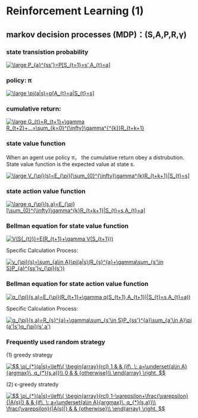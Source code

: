 # Reinforcement Learning (1)

## markov decision processes (MDP)：(S,A,P,R,γ)

### state transistion probability 

<a href="https://www.codecogs.com/eqnedit.php?latex=\dpi{120}&space;\large&space;P_{a}^{ss'}=P[S_{t=1}=s',A_{t}=a]" target="_blank"><img src="https://latex.codecogs.com/gif.latex?\dpi{120}&space;\large&space;P_{a}^{ss'}=P[S_{t=1}=s',A_{t}=a]" title="\large P_{a}^{ss'}=P[S_{t=1}=s',A_{t}=a]" /></a>

### policy: π

<a href="https://www.codecogs.com/eqnedit.php?latex=\dpi{120}&space;\large&space;\pi(a|s)=p[A_{t}=a|S_{t}=s]" target="_blank"><img src="https://latex.codecogs.com/gif.latex?\dpi{120}&space;\large&space;\pi(a|s)=p[A_{t}=a|S_{t}=s]" title="\large \pi(a|s)=p[A_{t}=a|S_{t}=s]" /></a>

### cumulative return:

<a href="https://www.codecogs.com/eqnedit.php?latex=\dpi{120}&space;\large&space;G_{t}=R_{t&plus;1}&plus;\gamma&space;R_{t&plus;2}&plus;...=\sum_{k=0}^{\infty}\gamma^{^{k}}R_{t&plus;k&plus;1}" target="_blank"><img src="https://latex.codecogs.com/gif.latex?\dpi{120}&space;\large&space;G_{t}=R_{t&plus;1}&plus;\gamma&space;R_{t&plus;2}&plus;...=\sum_{k=0}^{\infty}\gamma^{^{k}}R_{t&plus;k&plus;1}" title="\large G_{t}=R_{t+1}+\gamma R_{t+2}+...=\sum_{k=0}^{\infty}\gamma^{^{k}}R_{t+k+1}" /></a>

### state value function

When an agent use policy π， the cumulative return obey a distrubution. State value function is the expected value at state s.

<a href="https://www.codecogs.com/eqnedit.php?latex=\dpi{120}&space;\large&space;V_{\pi}(s)=E_{\pi}[\sum_{0}^{\infty}\gamma^{k}R_{t&plus;k&plus;1}|S_{t}=s]" target="_blank"><img src="https://latex.codecogs.com/gif.latex?\dpi{120}&space;\large&space;V_{\pi}(s)=E_{\pi}[\sum_{0}^{\infty}\gamma^{k}R_{t&plus;k&plus;1}|S_{t}=s]" title="\large V_{\pi}(s)=E_{\pi}[\sum_{0}^{\infty}\gamma^{k}R_{t+k+1}|S_{t}=s]" /></a>

### state action value function

<a href="https://www.codecogs.com/eqnedit.php?latex=\dpi{120}&space;\large&space;q_{\pi}(s,a)=E_{\pi}[\sum_{0}^{\infty}\gamma^{k}R_{t&plus;k&plus;1}|S_{t}=s,A_{t}=a]" target="_blank"><img src="https://latex.codecogs.com/gif.latex?\dpi{120}&space;\large&space;q_{\pi}(s,a)=E_{\pi}[\sum_{0}^{\infty}\gamma^{k}R_{t&plus;k&plus;1}|S_{t}=s,A_{t}=a]" title="\large q_{\pi}(s,a)=E_{\pi}[\sum_{0}^{\infty}\gamma^{k}R_{t+k+1}|S_{t}=s,A_{t}=a]" /></a>

### Bellman equation for state value function

<a href="https://www.codecogs.com/eqnedit.php?latex=V(S{_{t}})=E(R_{t&plus;1}&plus;\gamma&space;V(S_{t&plus;1}))" target="_blank"><img src="https://latex.codecogs.com/gif.latex?V(S{_{t}})=E(R_{t&plus;1}&plus;\gamma&space;V(S_{t&plus;1}))" title="V(S{_{t}})=E(R_{t+1}+\gamma V(S_{t+1}))" /></a>

Specific Calculation Process:

<a href="https://www.codecogs.com/eqnedit.php?latex=v_{\pi}(s)=\sum_{a\in&space;A}\pi(a|s)(R_{s}^{a}&plus;\gamma\sum_{s'\in&space;S}P_{a}^{ss'}v_{\pi}(s'))" target="_blank"><img src="https://latex.codecogs.com/gif.latex?v_{\pi}(s)=\sum_{a\in&space;A}\pi(a|s)(R_{s}^{a}&plus;\gamma\sum_{s'\in&space;S}P_{a}^{ss'}v_{\pi}(s'))" title="v_{\pi}(s)=\sum_{a\in A}\pi(a|s)(R_{s}^{a}+\gamma\sum_{s'\in S}P_{a}^{ss'}v_{\pi}(s'))" /></a>


### Bellman equation for state action value function

<a href="https://www.codecogs.com/eqnedit.php?latex=q_{\pi}(s,a)=E_{\pi}(R_{t&plus;1}&plus;\gamma&space;q(S_{t&plus;1},A_{t&plus;1})|S_{t}=s,A_{t}=a))" target="_blank"><img src="https://latex.codecogs.com/gif.latex?q_{\pi}(s,a)=E_{\pi}(R_{t&plus;1}&plus;\gamma&space;q(S_{t&plus;1},A_{t&plus;1})|S_{t}=s,A_{t}=a))" title="q_{\pi}(s,a)=E_{\pi}(R_{t+1}+\gamma q(S_{t+1},A_{t+1})|S_{t}=s,A_{t}=a))" /></a>

Specific Calculation Process:

<a href="https://www.codecogs.com/eqnedit.php?latex=q_{\pi}(s,a)=R_{s}^{a}&plus;\gamma\sum_{s'\in&space;S}P_{ss'}^{a}\sum_{a'\in&space;A}\pi&space;(a'|s')q_{\pi}(s',a')" target="_blank"><img src="https://latex.codecogs.com/gif.latex?q_{\pi}(s,a)=R_{s}^{a}&plus;\gamma\sum_{s'\in&space;S}P_{ss'}^{a}\sum_{a'\in&space;A}\pi&space;(a'|s')q_{\pi}(s',a')" title="q_{\pi}(s,a)=R_{s}^{a}+\gamma\sum_{s'\in S}P_{ss'}^{a}\sum_{a'\in A}\pi (a'|s')q_{\pi}(s',a')" /></a>

### Frequently used random strategy

(1) greedy strategy

<a href="https://www.codecogs.com/eqnedit.php?latex=$$&space;\pi_{*}(a|s)=\left\{&space;\begin{array}{rcl}&space;1&space;&&space;&&space;{if\,&space;\:&space;a=\underset{a\in&space;A}{argmax}\,&space;q_{*}(s,a)}\\&space;0&space;&&space;&&space;{otherwise}\\&space;\end{array}&space;\right.&space;$$" target="_blank"><img src="https://latex.codecogs.com/gif.latex?$$&space;\pi_{*}(a|s)=\left\{&space;\begin{array}{rcl}&space;1&space;&&space;&&space;{if\,&space;\:&space;a=\underset{a\in&space;A}{argmax}\,&space;q_{*}(s,a)}\\&space;0&space;&&space;&&space;{otherwise}\\&space;\end{array}&space;\right.&space;$$" title="$$ \pi_{*}(a|s)=\left\{ \begin{array}{rcl} 1 & & {if\, \: a=\underset{a\in A}{argmax}\, q_{*}(s,a)}\\ 0 & & {otherwise}\\ \end{array} \right. $$" /></a>

(2) ϵ-greedy stratedy

<a href="https://www.codecogs.com/eqnedit.php?latex=\dpi{150}&space;$$&space;\pi_{*}(a|s)=\left\{&space;\begin{array}{rcl}&space;1-\varepsilon&plus;\frac{\varepsilon}{|A(s)|}&space;&&space;&&space;{if\,&space;\:&space;a=\underset{a\in&space;A}{argmax}\,&space;q_{*}(s,a)}\\&space;\frac{\varepsilon}{|A(s)|}&space;&&space;&&space;{otherwise}\\&space;\end{array}&space;\right.&space;$$" target="_blank"><img src="https://latex.codecogs.com/gif.latex?\dpi{150}&space;$$&space;\pi_{*}(a|s)=\left\{&space;\begin{array}{rcl}&space;1-\varepsilon&plus;\frac{\varepsilon}{|A(s)|}&space;&&space;&&space;{if\,&space;\:&space;a=\underset{a\in&space;A}{argmax}\,&space;q_{*}(s,a)}\\&space;\frac{\varepsilon}{|A(s)|}&space;&&space;&&space;{otherwise}\\&space;\end{array}&space;\right.&space;$$" title="$$ \pi_{*}(a|s)=\left\{ \begin{array}{rcl} 1-\varepsilon+\frac{\varepsilon}{|A(s)|} & & {if\, \: a=\underset{a\in A}{argmax}\, q_{*}(s,a)}\\ \frac{\varepsilon}{|A(s)|} & & {otherwise}\\ \end{array} \right. $$" /></a>
